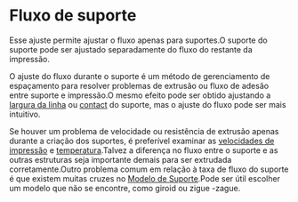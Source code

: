 Fluxo de suporte
====
Esse ajuste permite ajustar o fluxo apenas para suportes.O suporte do suporte pode ser ajustado separadamente do fluxo do restante da impressão.

O ajuste do fluxo durante o suporte é um método de gerenciamento de espaçamento para resolver problemas de extrusão ou fluxo de adesão entre suporte e impressão.O mesmo efeito pode ser obtido ajustando a [largura da linha](../resolução/support_line_width.md) ou [contact](../support/support_line_distance.md) do suporte, mas o ajuste do fluxo pode ser mais intuitivo.

Se houver um problema de velocidade ou resistência de extrusão apenas durante a criação dos suportes, é preferível examinar as [velocidades de impressão](../speed/speed_support.md) e [temperatura](material_print_temperature.md).Talvez a diferença no fluxo entre o suporte e as outras estruturas seja importante demais para ser extrudada corretamente.Outro problema comum em relação à taxa de fluxo do suporte é que existem muitas cruzes no [Modelo de Suporte](../Support/Support_Pattern.md).Pode ser útil escolher um modelo que não se encontre, como giroid ou zigue -zague.